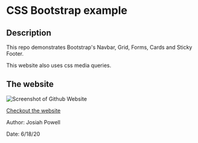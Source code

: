 # CSS Bootstrap example


## Description

This repo demonstrates Bootstrap's Navbar, Grid, Forms, Cards and Sticky Footer.

This website also uses css media queries.

## The website

![Screenshot of Github Website](https://joepall.github.io/CSS-Bootstrap/Assets/Images/screenshot.png)

[Checkout the website](https://joepall.github.io/CSS-Bootstrap/)

Author: Josiah Powell

Date: 6/18/20